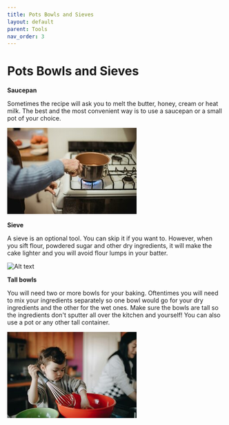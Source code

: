 ```yaml
---
title: Pots Bowls and Sieves
layout: default
parent: Tools
nav_order: 3
---
```



<h1>Pots Bowls and Sieves</h1>

**Saucepan**

Sometimes the recipe will ask you to melt the butter, honey, cream or heat milk. The best and the most convenient way is to use a saucepan or a small pot of your choice.


![Alt text](<small size_saucepan_pexels-1.jpg>)


**Sieve**

A sieve is an optional tool. You can skip it if you want to. However, when you sift flour, powdered sugar and other dry ingredients, it will make the cake lighter and you will avoid flour lumps in your batter.


![Alt text](<sifting flour — kopia.jpg>)


**Tall bowls**


You will need two or more bowls for your baking. Oftentimes you will need to mix your ingredients separately so one bowl would go for your dry ingredients and the other for the wet ones. Make sure the bowls are tall so the ingredients don't sputter all over the kitchen and yourself! You can also use a pot or any other tall container.


![Alt text](<small size_a_kid_mixing_in_the_bowl.jpg>)
